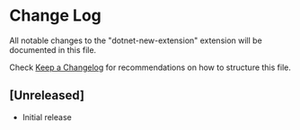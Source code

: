 # Change Log

All notable changes to the "dotnet-new-extension" extension will be documented in this file.

Check [Keep a Changelog](http://keepachangelog.com/) for recommendations on how to structure this file.

## [Unreleased]

- Initial release